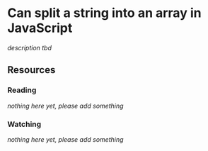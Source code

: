 # Can split a string into an array in JavaScript
_description tbd_
## Resources
### Reading
_nothing here yet, please add something_
### Watching
_nothing here yet, please add something_
